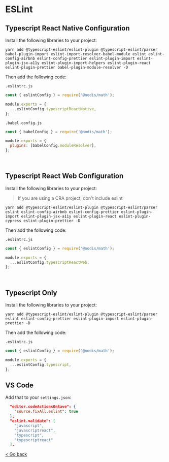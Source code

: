 # ESLint

## Typescript React Native Configuration

Install the following libraries to your project:

```
yarn add @typescript-eslint/eslint-plugin @typescript-eslint/parser babel-plugin-import eslint-import-resolver-babel-module eslint eslint-config-airbnb eslint-config-prettier eslint-plugin-import eslint-plugin-jsx-a11y eslint-plugin-import-helpers eslint-plugin-react eslint-plugin-prettier babel-plugin-module-resolver -D
```

Then add the following code:

`.eslintrc.js`

```javascript
const { eslintConfig } = require('@nodis/math');

module.exports = {
  ...eslintConfig.typescriptReactNative,
};
```

`.babel.config.js`

```javascript
const { babelConfig } = require('@nodis/math');

module.exports = {
  plugins: [babelConfig.moduleResolver],
};
```

<br/>

## Typescript React Web Configuration

Install the following libraries to your project:

> If you are using a CRA project, don't include eslint

```
yarn add @typescript-eslint/eslint-plugin @typescript-eslint/parser eslint eslint-config-airbnb eslint-config-prettier eslint-plugin-import eslint-plugin-jsx-a11y eslint-plugin-react eslint-plugin-cypress eslint-plugin-prettier -D
```

Then add the following code:

`.eslintrc.js`

```javascript
const { eslintConfig } = require('@nodis/math');

module.exports = {
  ...eslintConfig.typescriptReactWeb,
};
```

<br/>

## Typescript Only

Install the following libraries to your project:

```
yarn add @typescript-eslint/eslint-plugin @typescript-eslint/parser eslint eslint-config-prettier eslint-plugin-import eslint-plugin-prettier -D
```

Then add the following code:

`.eslintrc.js`

```javascript
const { eslintConfig } = require('@nodis/math');

module.exports = {
  ...eslintConfig.typescript,
};
```

## VS Code

Add that to your `settings.json`:

```json
  "editor.codeActionsOnSave": {
    "source.fixAll.eslint": true
  },
  "eslint.validate": [
    "javascript",
    "javascriptreact",
    "typescript",
    "typescriptreact"
  ],
```

[< Go back](https://nodis-com-br.github.io/math/)
